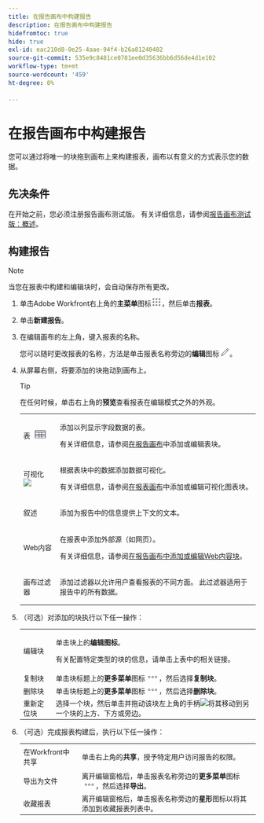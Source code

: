 ```yaml
---
title: 在报告画布中构建报告
description: 在报告画布中构建报告
hidefromtoc: true
hide: true
exl-id: eac210d8-0e25-4aae-94f4-b26a81240482
source-git-commit: 535e9c8481ce0781ee0d35636bb6d56de4d1e102
workflow-type: tm+mt
source-wordcount: '459'
ht-degree: 0%

---
```


# 在报告画布中构建报告

您可以通过将唯一的块拖到画布上来构建报表，画布以有意义的方式表示您的数据。

## 先决条件

在开始之前，您必须注册报告画布测试版。 有关详细信息，请参阅[报告画布测试版：概述](/help/quicksilver/product-announcements/betas/canvas-dashboards-beta/reporting-canvas-beta-overview.md)。

## 构建报告

>[!NOTE]
>
>当您在报表中构建和编辑块时，会自动保存所有更改。

1. 单击Adobe Workfront右上角的&#x200B;**主菜单**&#x200B;图标![](assets/main-menu-icon.png)，然后单击&#x200B;**报表**。
1. 单击&#x200B;**新建报告**。
1. 在编辑画布的左上角，键入报表的名称。

   您可以随时更改报表的名称，方法是单击报表名称旁边的&#x200B;**编辑**&#x200B;图标![](assets/edit-icon.png)。

1. 从屏幕右侧，将要添加的块拖动到画布上。

   >[!TIP]
   >
   >在任何时候，单击右上角的&#x200B;**预览**&#x200B;查看报表在编辑模式之外的外观。

   <table style="table-layout:auto"> 
    <col> 
    <col> 
    <tbody> 
     <tr> 
      <td role="rowheader">表 <img src="assets/table-icon.png"></td> 
      <td> <p>添加以列显示字段数据的表。</p> <p>有关详细信息，请参阅<a href="../../../reports-and-dashboards/reporting-canvas/table-blocks/add-or-edit-report-table.md" class="MCXref xref">在报告画布</a>中添加或编辑表块。</p> </td> 
     </tr> 
     <tr> 
      <td role="rowheader">可视化 <img src="assets/visualization-icon.png"></td> 
      <td> <p>根据表块中的数据添加数据可视化。</p> <p>有关详细信息，请参阅<a href="../../../reports-and-dashboards/reporting-canvas/visualization-blocks/add-or-edit-report-visualization.md" class="MCXref xref">在报表画布</a>中添加或编辑可视化图表块。</p> </td> 
     </tr>
      <tr data-mc-conditions="QuicksilverOrClassic.Draft mode"> 
       <td role="rowheader">叙述</td> 
       <td> <p>添加为报告中的信息提供上下文的文本。</p> </td> 
      </tr>
     <tr data-mc-conditions=""> 
      <td role="rowheader">Web内容</td> 
      <td> <p>在报表中添加外部源（如网页）。</p> <p>有关详细信息，请参阅<a href="../../../reports-and-dashboards/reporting-canvas/other-blocks/add-or-edt-web-content-block.md" class="MCXref xref">在报告画布中添加或编辑Web内容块</a>。</p> </td> 
     </tr>
      <tr data-mc-conditions="QuicksilverOrClassic.Draft mode"> 
       <td role="rowheader">画布过滤器</td> 
       <td> <p>添加过滤器以允许用户查看报表的不同方面。 此过滤器适用于报告中的所有数据。</p> </td> 
      </tr>
    </tbody> 
   </table>

1. （可选）对添加的块执行以下任一操作：

   <table style="table-layout:auto"> 
    <col> 
    <col> 
    <tbody> 
     <tr> 
      <td role="rowheader">编辑块</td> 
      <td> <p>单击块上的<strong>编辑图标</strong>。</p> <p>有关配置特定类型的块的信息，请单击上表中的相关链接。</p> </td> 
     </tr> 
     <tr> 
      <td role="rowheader">复制块</td> 
      <td>单击块标题上的<strong>更多菜单</strong>图标<img src="assets/more-icon.png">，然后选择<strong>复制块</strong>。</td> 
     </tr> 
     <tr> 
      <td role="rowheader">删除块</td> 
      <td>单击块标题上的<strong>更多菜单</strong>图标<img src="assets/more-icon.png">，然后选择<strong>删除块</strong>。</td> 
     </tr> 
     <tr> 
      <td role="rowheader">重新定位块</td> 
      <td> 选择一个块，然后单击并拖动该块左上角的手柄<img src="assets/widget-drag-icon.png" style="max-width: 16px;">将其移动到另一个块的上方、下方或旁边。</td> 
     </tr> 
    </tbody> 
   </table>

1. （可选）完成报表构建后，执行以下任一操作：

   <table style="table-layout:auto"> 
    <col> 
    <col> 
    <tbody> 
     <tr> 
      <td role="rowheader">在Workfront中共享</td> 
      <td> <p>单击右上角的<strong>共享</strong>，授予特定用户访问报告的权限。</p> </td> 
     </tr> 
     <tr> 
      <td role="rowheader">导出为文件</td> 
      <td>离开编辑窗格后，单击报表名称旁边的<strong>更多菜单</strong>图标<img src="assets/more-icon.png">，然后选择<strong>导出</strong>。</td> 
     </tr> 
     <tr> 
      <td role="rowheader">收藏报表</td> 
      <td>离开编辑窗格后，单击报表名称旁边的<strong>星形</strong>图标以将其添加到收藏报表列表中。</td> 
     </tr> 
    </tbody> 
   </table>
